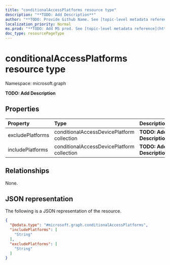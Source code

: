 ```yaml
---
title: "conditionalAccessPlatforms resource type"
description: "**TODO: Add Description**"
author: "**TODO: Provide Github Name. See [topic-level metadata reference](https://msgo.azurewebsites.net/add/document/guidelines/metadata.html#topic-level-metadata)**"
localization_priority: Normal
ms.prod: "**TODO: Add MS prod. See [topic-level metadata reference](https://msgo.azurewebsites.net/add/document/guidelines/metadata.html#topic-level-metadata)**"
doc_type: resourcePageType
---
```


# conditionalAccessPlatforms resource type

Namespace: microsoft.graph

**TODO: Add Description**

## Properties
|Property|Type|Description|
|:---|:---|:---|
|excludePlatforms|conditionalAccessDevicePlatform collection|**TODO: Add Description**|
|includePlatforms|conditionalAccessDevicePlatform collection|**TODO: Add Description**|

## Relationships
None.

## JSON representation
The following is a JSON representation of the resource.
<!-- {
  "blockType": "resource",
  "@odata.type": "microsoft.graph.conditionalAccessPlatforms"
}
-->
``` json
{
  "@odata.type": "#microsoft.graph.conditionalAccessPlatforms",
  "includePlatforms": [
    "String"
  ],
  "excludePlatforms": [
    "String"
  ]
}
```


